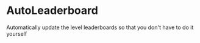 # AutoLeaderboard
Automatically update the level leaderboards so that you don't have to do it yourself